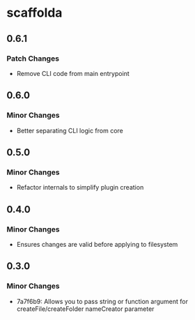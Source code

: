 # scaffolda

## 0.6.1

### Patch Changes

- Remove CLI code from main entrypoint

## 0.6.0

### Minor Changes

- Better separating CLI logic from core

## 0.5.0

### Minor Changes

- Refactor internals to simplify plugin creation

## 0.4.0

### Minor Changes

- Ensures changes are valid before applying to filesystem

## 0.3.0

### Minor Changes

- 7a7f6b9: Allows you to pass string or function argument for createFile/createFolder nameCreator parameter
